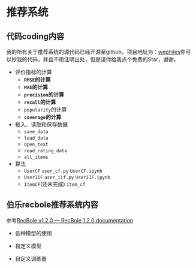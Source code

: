 # 推荐系统

## 代码coding内容

我的所有关于推荐系统的源代码已经开源至github，项目地址为：[wephiles](https://github.com/wephiles/recommend-system-practice)你可以抄我的代码，并且不用注明出处，但是请你给我点个免费的Star，谢谢。

- 评价指标的计算
    - **`RMSE`的计算**
    - **`MAE`的计算**
    - **`precision`的计算**
    - **`recall`的计算**
    - `popularity`的计算
    - **`coverage`的计算**
- 载入、读取和保存数据
    - `save_data`
    - `load_data`
    - `open_text`
    - `read_rating_data`
    - `all_items`
- 算法
    - `UserCF`
        `user_cf.py`
        `UserCF.ipynb`
    - `UserIIF`
        `user_iif.py`
        `UserIIF.ipynb`
    - `ItemCF`(还未完成)
        `item_cf`

## 伯乐recbole推荐系统内容

参考[RecBole v1.2.0 — RecBole 1.2.0 documentation](https://recbole.io/docs/)

- 各种模型的使用

- 自定义模型

- 自定义训练器

    